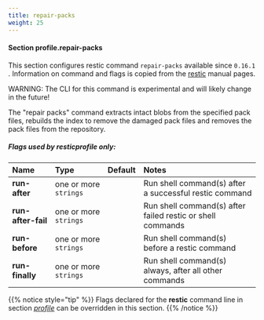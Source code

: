 ```yaml
---
title: repair-packs
weight: 25
---
```

#### Section profile.**repair-packs**

This section configures restic command `repair-packs`  available since `0.16.1` .
Information on command and flags is copied from the [restic](https://github.com/restic/restic) manual pages.

WARNING: The CLI for this command is experimental and will likely change in the future!

The "repair packs" command extracts intact blobs from the specified pack files, rebuilds
the index to remove the damaged pack files and removes the pack files from the repository.

##### Flags used by **resticprofile** only:

| Name              | Type                    | Default  | Notes |
|:------------------|:------------------------|:---------|:------|
| **run-after** |one or more `strings` | |Run shell command(s) after a successful restic command |
| **run-after-fail** |one or more `strings` | |Run shell command(s) after failed restic or shell commands |
| **run-before** |one or more `strings` | |Run shell command(s) before a restic command |
| **run-finally** |one or more `strings` | |Run shell command(s) always, after all other commands |





{{% notice style="tip" %}}
Flags declared for the **restic** command line in section *[profile](../profile)*
can be overridden in this section.
{{% /notice %}}

